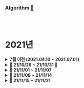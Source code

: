 ### Algorithm 📘


<br />
<br />

# 2021년
<details markdown="1">
<summary><strong> 7월 이전 (2021.04.10 ~ 2021.07.01)</strong></summary>
<br>

4월부터 7월까지 [GitBook](https://app.gitbook.com/@juhwan-dev/s/til/til)에 알고리즘 공부한 내용을 업로드하였습니다.

</details>




<details markdown="1">
<summary><strong> 🌾 21/10/26 ~ 21/10/31 🌾</strong></summary>
<br>
<br>


|                 문제              |                             풀이                             |
| :-------------------------------: | :----------------------------------------------------------- |
|프로그래머스 [거리두기 확인하기](https://bit.ly/3nN7Huz) <br> 프로그래머스 [뉴스 클러스터링](https://bit.ly/3pJU3eh) <br> BOJ 2606 [바이러스](https://www.acmicpc.net/problem/2606) <br> BOJ 2667 [단지번호붙이기](https://www.acmicpc.net/problem/2667) <br> 프로그래머스 [수식 최대화](https://bit.ly/3o0iyRZ) <br> 프로그래머스 [튜플](https://bit.ly/3CyCEJ4) <br> Codeforces #710 (Div.3) [A](https://codeforces.com/contest/1506/problem/A) <br> Codeforces #710 (Div.3) [C](https://codeforces.com/contest/1506/problem/C) <br> BOJ 11279 [최대 힙](https://www.acmicpc.net/problem/11279) |([풀이](https://bit.ly/3bcuWIp)) <br> ([풀이](https://bit.ly/3pB9WU8)) <br> ([풀이](./BaekJoon/src/_24_DFS와_BFS/바이러스_2606번.java)) <br> ([풀이](./BaekJoon/src/_24_DFS와_BFS/단지번호붙이기_2667번.java)) <br> ([풀이](https://bit.ly/2ZBmK1G)) <br> ([풀이1](https://bit.ly/3CwCHVw))([풀이2](https://bit.ly/3EpFLTS)) <br> ([풀이](https://github.com/cofocofo/cofocofo/blob/main/weekly_codeforces/M10/D30%20-%20Codeforces%20Round%20%23710%20(Div.%203)/A%20-%20Strange%20Table/A_%EA%B9%80%EC%A3%BC%ED%99%98.java)) <br> ([풀이](https://github.com/cofocofo/cofocofo/blob/main/weekly_codeforces/M10/D30%20-%20Codeforces%20Round%20%23710%20(Div.%203)/C%20-%20Double-ended%20Strings/C_%EA%B9%80%EC%A3%BC%ED%99%98.java)) <br> ([풀이](./BaekJoon/src/_22_PriorityQueue/최대_힙_11279번.java))<br> |

<br>

</details>


<details markdown="1">
<summary><strong> 🍂 21/11/01 ~ 21/11/07 </strong></summary>
<br>
<br>

|                 문제              |                             풀이                             |
| :-------------------------------: | :----------------------------------------------------------- |
| Codeforces #702 (Div.3) [A](https://codeforces.com/contest/1490/problem/A) <br> Codeforces #702 (Div.3) [B](https://codeforces.com/contest/1490/problem/B) <br> Codeforces #702 (Div.3) [C](https://codeforces.com/contest/1490/problem/C) <br> BOJ 1463 [1로 만들기](https://www.acmicpc.net/problem/1463) | ([풀이](https://github.com/cofocofo/cofocofo/blob/main/weekly_codeforces/M11/D06%20-%20Codeforces%20Round%20%23702%20(Div.%203)/A%20-%20Dense%20Array/A_%EA%B9%80%EC%A3%BC%ED%99%98.java)) <br> ([풀이](https://github.com/cofocofo/cofocofo/blob/main/weekly_codeforces/M11/D06%20-%20Codeforces%20Round%20%23702%20(Div.%203)/B%20-%20Balanced%20Remainders/B_%EA%B9%80%EC%A3%BC%ED%99%98.java)) <br> ([풀이](https://github.com/cofocofo/cofocofo/blob/main/weekly_codeforces/M11/D06%20-%20Codeforces%20Round%20%23702%20(Div.%203)/C%20-%20Sum%20of%20Cubes/C_%EA%B9%80%EC%A3%BC%ED%99%98.java)) <br> ([풀이](https://github.com/juhwankim-dev/Algorithm/blob/main/BaekJoon/src/_1463_1%EB%A1%9C_%EB%A7%8C%EB%93%A4%EA%B8%B0.java))|

<br>

</details>


<details markdown="1">
<summary><strong> 🍂 21/11/08 ~ 21/11/14 </strong></summary>
<br>
<br>

|                 문제              |                             풀이                             |
| :-------------------------------: | :----------------------------------------------------------- |
| Codeforces #697 (Div.3) [A](https://codeforces.com/contest/1475/problem/A) <br> Codeforces #697 (Div.3) [B](https://codeforces.com/contest/1475/problem/B) <br> Codeforces #697 (Div.3) [C](https://codeforces.com/contest/1475/problem/E) <br> 프로그래머스 [가장 큰 수](https://programmers.co.kr/learn/courses/30/lessons/42746) <br>  | ([풀이]()) <br> ([풀이]()) <br> ([풀이]()) <br> ([풀이](https://github.com/juhwankim-dev/ssafyAlgorithmStudy/blob/master/src/ssafyAlgorithmStudy/programmers/level2/Week12_%EA%B0%80%EC%9E%A5_%ED%81%B0_%EC%88%98.java))

<br>

</details>




<details markdown="1">
<summary><strong> 🍂 21/11/15 ~ 21/11/21 </strong></summary>
<br>
<br>

|                 문제              |                             풀이                             |
| :-------------------------------: | :----------------------------------------------------------- |
| 프로그래머스 [소수 찾기](https://programmers.co.kr/learn/courses/30/lessons/42839) <br> 프로그래머스 [게임 맵 최단거리](https://programmers.co.kr/learn/courses/30/lessons/1844) | ([풀이](https://github.com/juhwankim-dev/ssafyAlgorithmStudy/blob/master/src/ssafyAlgorithmStudy/programmers/level2/Week13_%EC%86%8C%EC%88%98_%EC%B0%BE%EA%B8%B0.java)) <br> ([풀이](https://github.com/juhwankim-dev/ssafyAlgorithmStudy/blob/master/src/ssafyAlgorithmStudy/programmers/level2/Week13_%EA%B2%8C%EC%9E%84_%EB%A7%B5_%EC%B5%9C%EB%8B%A8%EA%B1%B0%EB%A6%AC.java))

<br>

</details>
